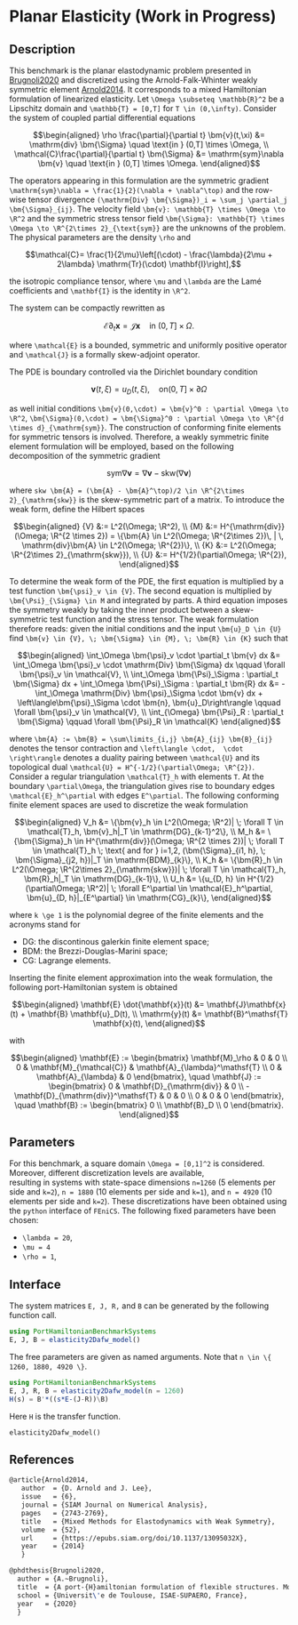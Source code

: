# Planar Elasticity (Work in Progress)

## Description
This benchmark is the planar elastodynamic problem presented in
[Brugnoli2020](#References) and discretized using the Arnold-Falk-Whinter weakly symmetric element [Arnold2014](#References). It corresponds to a mixed Hamiltonian formulation of linearized elasticity. Let ``\Omega \subseteq \mathbb{R}^2`` be a Lipschitz domain and ``\mathbb{T} = [0,T]`` for ``T \in (0,\infty)``.
Consider the system of coupled partial differential equations
```math
\begin{aligned}
 \rho \frac{\partial}{\partial t} \bm{v}(t,\xi) &= \mathrm{div} \bm{\Sigma} \quad \text{in } (0,T] \times \Omega, \\ 
 \mathcal{C}\frac{\partial}{\partial t} \bm{\Sigma} &= \mathrm{sym}\nabla \bm{v} \quad \text{in } (0,T] \times \Omega.
\end{aligned}
```
The operators appearing in this formulation are the symmetric gradient ``\mathrm{sym}\nabla = \frac{1}{2}(\nabla + \nabla^\top)`` and the row-wise tensor divergence ``(\mathrm{Div} \bm{\Sigma})_i = \sum_j \partial_j \bm{\Sigma}_{ij}``.
The velocity field ``\bm{v}: \mathbb{T} \times \Omega \to \R^2`` and the symmetric
stress tensor field ``\bm{\Sigma}: \mathbb{T} \times \Omega \to \R^{2\times 2}_{\text{sym}}`` are the unknowns of the problem. The physical parameters are the density ``\rho`` and
```math
\mathcal{C}= \frac{1}{2\mu}\left[(\cdot) - \frac{\lambda}{2\mu + 2\lambda} \mathrm{Tr}(\cdot) \mathbf{I}\right],
```
the isotropic compliance tensor, where ``\mu`` and ``\lambda`` are the Lamé coefficients and ``\mathbf{I}`` is the identity in ``\R^2``. 

The system can be compactly rewritten as
```math
\mathcal{E}\partial_t \bm{x} = \mathcal{J}\bm{x} \quad \text{in } (0,T] \times \Omega.
```
where ``\mathcal{E}`` is a bounded, symmetric and uniformly positive operator and ``\mathcal{J}`` is a formally skew-adjoint operator.

The PDE is boundary controlled via the Dirichlet boundary condition
```math
 \bm{v}(t,\xi) = u_D(t, \xi), \quad \text{on} (0,T] \times \partial \Omega
```
as well initial conditions ``\bm{v}(0,\cdot) = \bm{v}^0 : \partial \Omega \to \R^2``, ``\bm{\Sigma}(0,\cdot) = \bm{\Sigma}^0 : \partial \Omega \to \R^{d \times d}_{\mathrm{sym}}``. 
The construction of conforming finite elements for symmetric tensors is involved. Therefore, a weakly symmetric finite element formulation will be employed, based on the following decomposition of the symmetric gradient 
```math
 \mathrm{sym}\nabla \bm{v} = \nabla \bm{v} - \mathrm{skw}(\nabla \bm{v})
```
where ``skw \bm{A} = (\bm{A} - \bm{A}^\top)/2 \in \R^{2\times 2}_{\mathrm{skw}}`` is the skew-symmetric part of a matrix. 
To introduce the weak form, define the Hilbert spaces
```math
\begin{aligned}
{V} &:= L^2(\Omega; \R^2), \\
{M} &:= H^{\mathrm{div}}(\Omega; \R^{2 \times 2}) = \{\bm{A} \in L^2(\Omega; \R^{2\times 2})\, | \, \mathrm{div}\bm{A} \in L^2(\Omega; \R^{2})\}, \\
{K} &:= L^2(\Omega; \R^{2\times 2}_{\mathrm{skw}}), \\
{U} &:= H^{1/2}(\partial\Omega; \R^{2}),
\end{aligned}
```
To determine the weak form of the PDE, the first equation is 
multiplied by a test function ``\bm{\psi}_v \in {V}``. The second equation is multiplied by ``\bm{\Psi}_{\Sigma} \in M`` and integrated by parts. A third equation imposes the symmetry weakly by taking the inner product between a skew-symmetric test function and the stress tensor. The weak formulation therefore reads: given the initial conditions and the input ``\bm{u}_D \in {U}`` find ``\bm{v} \in {V}, \; \bm{\Sigma} \in {M}, \; \bm{R} \in {K}`` such that
```math
\begin{aligned}
\int_\Omega \bm{\psi}_v \cdot \partial_t \bm{v} dx &= \int_\Omega \bm{\psi}_v \cdot \mathrm{Div} \bm{\Sigma} dx \qquad \forall \bm{\psi}_v \in \mathcal{V}, \\
\int_\Omega \bm{\Psi}_\Sigma : \partial_t \bm{\Sigma} dx + \int_\Omega \bm{\Psi}_\Sigma : \partial_t \bm{R} dx &= -\int_\Omega \mathrm{Div} \bm{\psi}_\Sigma \cdot \bm{v} dx + \left\langle\bm{\psi}_\Sigma \cdot \bm{n},  \bm{u}_D\right\rangle \qquad \forall \bm{\psi}_v \in \mathcal{V}, \\
\int_{\Omega} \bm{\Psi}_R : \partial_t \bm{\Sigma} \qquad \forall \bm{\Psi}_R \in \mathcal{K}
\end{aligned}
```
where ``\bm{A} := \bm{B} = \sum\limits_{i,j} \bm{A}_{ij} \bm{B}_{ij}`` denotes the tensor contraction and ``\left\langle \cdot,  \cdot \right\rangle`` denotes a duality pairing between ``\mathcal{U}`` and its topological dual ``\mathcal{U} = H^{-1/2}(\partial\Omega; \R^{2})``. 
Consider a regular triangulation ``\mathcal{T}_h`` with elements ``T``. At the boundary ``\partial\Omega``, the triangulation gives rise to boundary edges ``\mathcal{E}_h^\partial`` with edges ``E^\partial``. The following conforming finite element spaces are used to discretize the weak formulation 
```math
\begin{aligned}
V_h &= \{\bm{v}_h \in L^2(\Omega; \R^2)|  \; \forall T \in \mathcal{T}_h, \bm{v}_h|_T \in \mathrm{DG}_{k-1}^2\}, \\
M_h &= \{\bm{\Sigma}_h \in H^{\mathrm{div}}(\Omega; \R^{2 \times 2})|  \; \forall T \in \mathcal{T}_h \; \text{ and for } i=1,2, (\bm{\Sigma}_{i1, h}, \; \bm{\Sigma}_{j2, h})|_T \in \mathrm{BDM}_{k}\}, \\
K_h &= \{\bm{R}_h \in L^2(\Omega; \R^{2\times 2}_{\mathrm{skw}})|  \; \forall T \in \mathcal{T}_h, \bm{R}_h|_T \in \mathrm{DG}_{k-1}\}, \\
U_h &= \{u_{D, h} \in H^{1/2}(\partial\Omega; \R^2)|  \; \forall E^\partial \in \mathcal{E}_h^\partial, \bm{u}_{D, h}|_{E^\partial} \in \mathrm{CG}_{k}\}, 
\end{aligned}
```
where ``k \ge 1`` is the polynomial degree of the finite elements and the acronyms stand for
- DG: the discontinous galerkin finite element space;
- BDM: the Brezzi-Douglas-Marini space;
- CG: Lagrange elements.

Inserting the finite element approximation into the weak formulation, the following port-Hamiltonian system is obtained
```math
\begin{aligned}
 \mathbf{E} \dot{\mathbf{x}}(t) &= \mathbf{J}\mathbf{x}(t) + \mathbf{B} \mathbf{u}_D(t), \\
  \mathrm{y}(t) &= \mathbf{B}^\mathsf{T} \mathbf{x}(t),
\end{aligned}
```
with 
```math
\begin{aligned}
 \mathbf{E} := \begin{bmatrix}
 \mathbf{M}_\rho & 0 & 0 \\ 0 & \mathbf{M}_{\mathcal{C}} & \mathbf{A}_{\lambda}^\mathsf{T} \\ 0 & \mathbf{A}_{\lambda} & 0
 \end{bmatrix}, \quad
  \mathbf{J} := \begin{bmatrix}
 0 & \mathbf{D}_{\mathrm{div}} & 0 \\ - \mathbf{D}_{\mathrm{div}}^\mathsf{T} & 0 & 0 \\  0 & 0 & 0
 \end{bmatrix}, \quad
 \mathbf{B} := \begin{bmatrix} 0 \\ \mathbf{B}_D \\ 0 \end{bmatrix}.
\end{aligned}
```

## Parameters
For this benchmark, a square domain ``\Omega = [0,1]^2`` is considered. Moreover, different discretization levels are available,  
resulting in systems with state-space dimensions ``n=1260`` (5 elements per side and ``k=2``), ``n = 1880`` (10 elements per side and ``k=1``), and ``n = 4920`` (10 elements per side and ``k=2``). These discretizations have been obtained using the `python` 
interface of `FEniCS`. The following fixed parameters have been chosen:
- ``\lambda = 20``,
-  ``\mu = 4``
- ``\rho = 1``,

## Interface

The system matrices ``E, J, R,`` and ``B`` can be generated by the following function call.
```julia
using PortHamiltonianBenchmarkSystems
E, J, B = elasticity2Dafw_model()
```

The free parameters are given as named arguments. Note that ``n \in \{ 1260, 1880, 4920 \}``.
```julia
using PortHamiltonianBenchmarkSystems
E, J, R, B = elasticity2Dafw_model(n = 1260)
H(s) = B'*((s*E-(J-R))\B)
```
Here `H` is the transfer function.

```@docs
elasticity2Dafw_model()
```

## References

```latex
@article{Arnold2014,
   author  = {D. Arnold and J. Lee},
   issue   = {6},
   journal = {SIAM Journal on Numerical Analysis},
   pages   = {2743-2769},
   title   = {Mixed Methods for Elastodynamics with Weak Symmetry},
   volume  = {52},
   url     = {https://epubs.siam.org/doi/10.1137/13095032X},
   year    = {2014}
   }

@phdthesis{Brugnoli2020,
  author = {A.~Brugnoli},
  title  = {A port-{H}amiltonian formulation of flexible structures. Modelling and structure-preserving finite element discretization},
  school = {Universit\'e de Toulouse, ISAE-SUPAERO, France},
  year   = {2020}
  }
```
